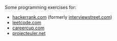 Some programming exercises for:

* [hackerrank.com](http://www.hackerrank.com) (formerly [interviewstreet.com](http://interviewstreet.com))
* [leetcode.com](http://www.leetcode.com)
* [careercup.com](http://www.careercup.com)
* [projecteuler.net](http://projecteuler.net)